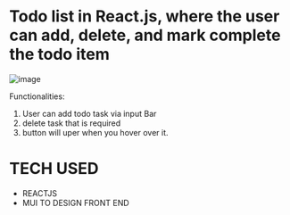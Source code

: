 # Todo list in React.js, where the user can add, delete, and mark complete the todo item

![image](https://github.com/kaushaldeokar/todo-comp/assets/91072847/564aa93e-2dd5-4aa4-82d7-6ee03cd242db)

Functionalities:
1. User can add todo task via input Bar
2. delete task that is required
3. button will uper when you hover over it.

# TECH USED 
- REACTJS 
- MUI TO DESIGN FRONT END
